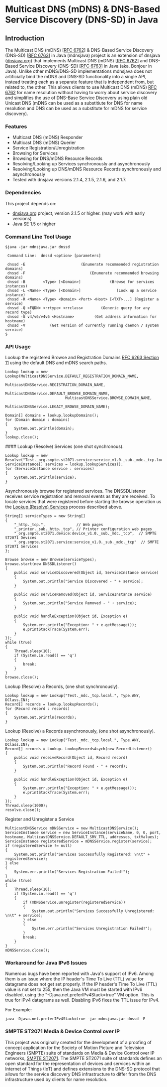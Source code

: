 # Multicast DNS (mDNS) & DNS-Based Service Discovery (DNS-SD) in Java

## Introduction
The Multicast DNS (mDNS) [[RFC 6762](http://tools.ietf.org/html/rfc6762)] & DNS-Based Service Discovery (DNS-SD) [[RFC 6763](http://tools.ietf.org/html/rfc6763)] in Java (mdnsjava) project is an extension of dnsjava ([dnsjava.org](http://www.dnsjava.org/)) that implements Multicast DNS (mDNS) [[RFC 6762](http://tools.ietf.org/html/rfc6762)] and DNS-Based Service Discovery (DNS-SD) [[RFC 6763](http://tools.ietf.org/html/rfc6763)] in Java (aka. Bonjour in Java). Unlike other mDNS/DNS-SD implementations mdnsjava does not artificially bind the mDNS and DNS-SD functionality into a single API, instead treating each as a separate feature that is independent from, but related to, the other. This allows clients to use Multicast DNS (mDNS) [RFC 6762](http://tools.ietf.org/html/rfc6762) for name resolution without having to worry about service discovery and simplifies the use of DNS-Base Service Discovery using plain old Unicast DNS (mDNS can be used as a substitiute for DNS for name resolution and DNS can be used as a substitute for mDNS for service discovery).

### Features

* Multicast DNS (mDNS) Responder
* Multicast DNS (mDNS) Querier
* Service Registration/Unregistration
* Browsing for Services
* Browsing for DNS/mDNS Resource Records
* Resolving/Looking up Services synchronously and asynchronously
* Resolving/Looking up DNS/mDNS Resource Records synchronously and asynchronously
* Tested with dnsjava versions 2.1.4, 2.1.5, 2.1.6, and 2.1.7.

### Dependencies
This project depends on:

* [dnsjava.org](http://www.dnsjava.org/) project, version 2.1.5 or higher. (may work with early versions)
* Java SE 1.5 or higher

### Command Line Tool Usage
```
$java -jar mdnsjava.jar dnssd
 
 Command Line:  dnssd <option> [parameters] 

 dnssd -E                         (Enumerate recommended registration domains)
 dnssd -F                             (Enumerate recommended browsing domains)
 dnssd -B        <Type> [<Domain>]             (Browse for services instances)
 dnssd -L <Name> <Type> [<Domain>]                (Look up a service instance)
 dnssd -R <Name> <Type> <Domain> <Port> <Host> [<TXT>...] (Register a service)
 dnssd -Q <FQDN> <rrtype> <rrclass>        (Generic query for any record type)
 dnssd -G v4/v6/v4v6 <Hostname>         (Get address information for hostname)
 dnssd -V           (Get version of currently running daemon / system service)
$
```
### API Usage

Lookup the registered Browse and Registration Domains [RFC 6263 Section 11](http://tools.ietf.org/html/rfc6763#section-11) using the default DNS and mDNS search paths.

```
Lookup lookup = new Lookup(MulticastDNSService.DEFAULT_REGISTRATION_DOMAIN_NAME,
                           MulticastDNSService.REGISTRATION_DOMAIN_NAME,
                           MulticastDNSService.DEFAULT_BROWSE_DOMAIN_NAME,
                           MulticastDNSService.BROWSE_DOMAIN_NAME,
                           MulticastDNSService.LEGACY_BROWSE_DOMAIN_NAME);
                               
Domain[] domains = lookup.lookupDomains();
for (Domain domain : domains)
{
    System.out.println(domain);
}
lookup.close();
```

####<a name="lookup-service"/></a> Lookup (Resolve) Services (one shot synchronous).

```
Lookup lookup = new Resolve("Test._org.smpte.st2071.service:service_v1.0._sub._mdc._tcp.local.");
ServiceInstance[] services = lookup.lookupServices();
for (ServiceInstance service : services)
{
    System.out.println(service);
}
```

Asynchronously browse for registered services. The DNSSDListener receives service registration and removal events as they are received. To locate services that were registered before starting the browse operation us the [Lookup (Resolve) Services](#lookup-service) process described above.

```
String[] serviceTypes = new String[]
{
    "_http._tcp.",              // Web pages
    "_printer._sub._http._tcp", // Printer configuration web pages
    "_org.smpte.st2071.device:device_v1.0._sub._mdc._tcp",  // SMPTE ST2071 Devices
    "_org.smpte.st2071.service:service_v1.0._sub._mdc._tcp"  // SMPTE ST2071 Services
};

Browse browse = new Browse(serviceTypes);
browse.start(new DNSSDListener()
{
    public void serviceDiscovered(Object id, ServiceInstance service)
    {
        System.out.println("Service Discovered - " + service);
    }
                             
    public void serviceRemoved(Object id, ServiceInstance service)
    {
        System.out.println("Service Removed - " + service);
    }
 
    public void handleException(Object id, Exception e)
    {
        System.err.println("Exception: " + e.getMessage());
        e.printStackTrace(System.err);
    }
});
while (true)
{
    Thread.sleep(10);
    if (System.in.read() == 'q')
    {
        break;
    }
}
browse.close();
```

Lookup (Resolve) a Records, (one shot synchronously).

```
Lookup lookup = new Lookup("Test._mdc._tcp.local.", Type.ANY, DClass.IN);
Record[] records = lookup.lookupRecords();
for (Record record : records)
{
    System.out.println(records);
}
```

Lookup (Resolve) a Records asynchronously, (one shot asynchronously).

```
Lookup lookup = new Lookup("Test._mdc._tcp.local.", Type.ANY, DClass.IN);
Record[] records = Lookup. LookupRecordsAsych(new RecordListener()
{
    public void receiveRecord(Object id, Record record)
    {
        System.out.println("Record Found - " + record);
    }
 
    public void handleException(Object id, Exception e)
    {
        System.err.println("Exception: " + e.getMessage());
        e.printStackTrace(System.err);
    }
});
Thread.sleep(1000);
resolve.close();
```

Register and Unregister a Service

```
MulticastDNSService mDNSService = new MulticastDNSService();
ServiceInstance service = new ServiceInstance(serviceName, 0, 0, port, hostname, MulticastDNSService.DEFAULT_SRV_TTL, addresses, txtValues);
ServiceInstance registeredService = mDNSService.register(service);
if (registeredService != null)
{
    System.out.println("Services Successfully Registered: \n\t" + registeredService);
} else
{
    System.err.println("Services Registration Failed!");
}
while (true)
{
    Thread.sleep(10);
    if (System.in.read() == 'q')
    {
        if (mDNSService.unregister(registeredService))
        {
            System.out.println("Services Successfully Unregistered: \n\t" + service);
        } else
        {
            System.err.println("Services Unregistration Failed!");
        }
        break;
    }
}
mDNSService.close();
```

### Workaround for Java IPv6 Issues

Numerous bugs have been reported with Java's support of IPv6. Among them is an issue where the IP header's Time To Live (TTL) value for datagrams does not get set properly. If the IP header's Time To Live (TTL) value is not set to 255, then the Java VM must be started with IPv6 disabled, using the "-Djava.net.preferIPv4Stack=true" VM option. This is true for IPv4 datagrams as well. Disabling IPv6 fixes the TTL issue for IPv4.

For Example:

```
java -Djava.net.preferIPv4Stack=true -jar mdnsjava.jar dnssd -E
```

### SMPTE ST2071 Media & Device Control over IP

This project was originally created for the development of a proofing of concept application for the Society of Motion Picture and Television Engineers (SMPTE) suite of standards on Media & Device Control over IP networks, [SMPTE ST2071](http://standards.smpte.org/search?fulltext=2071&smptes-status=in-force&submit=yes&content-group=smptes). The SMPTE ST2071 suite of standards defines an open standard for the representation of devices and services within an Internet of Things (IoT) and defines extensions to the DNS-SD protocol that allows for the service discovery DNS infrastructure to differ from the DNS infrastructure used by clients for name resolution.